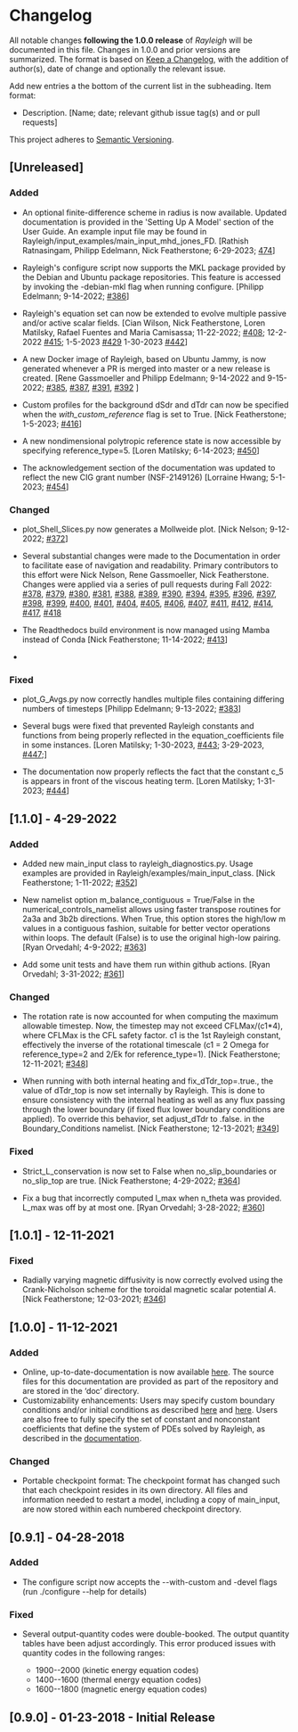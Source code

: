 # Changelog
All notable changes **following the 1.0.0 release** of *Rayleigh* will be documented in this file.  Changes in 1.0.0 and prior versions are summarized.  The format is based on [Keep a Changelog](https://keepachangelog.com/en/1.0.0/),
with the addition of author(s), date of change and optionally the relevant issue. 

Add new entries a the bottom of the current list in the subheading. Item format: 
- Description. [Name; date; relevant github issue tag(s) and or pull requests]

This project adheres to [Semantic Versioning](https://semver.org/spec/v2.0.0.html).

## [Unreleased]
### Added

- An optional finite-difference scheme in radius is now available.  Updated documentation is provided in the 'Setting Up A Model' section of the User Guide.  An example input file may be found in Rayleigh/input_examples/main_input_mhd_jones_FD. \[Rathish Ratnasingam, Philipp Edelmann, Nick Featherstone; 6-29-2023; [474](https://github.com/geodynamics/Rayleigh/pull/474)\]

- Rayleigh's configure script now supports the MKL package provided by the Debian and Ubuntu package repositories.  This feature is accessed by invoking the -debian-mkl flag when running configure.  \[Philipp Edelmann; 9-14-2022; [#386](https://github.com/geodynamics/Rayleigh/pull/386)\]

- Rayleigh's equation set can now be extended to evolve multiple passive and/or active scalar fields.  \[Cian Wilson, Nick Featherstone, Loren Matilsky, Rafael Fuentes and Maria Camisassa; 11-22-2022; [#408](https://github.com/geodynamics/Rayleigh/pull/408); 12-2-2022 [#415](https://github.com/geodynamics/Rayleigh/pull/408)\; 1-5-2023 [#429](https://github.com/geodynamics/Rayleigh/pull/429) 1-30-2023 [#442](https://github.com/geodynamics/Rayleigh/pull/442)]

- A new Docker image of Rayleigh, based on Ubuntu Jammy, is now generated whenever a PR is merged into master or a new release is created.  \[Rene Gassmoeller and Philipp Edelmann; 9-14-2022 and 9-15-2022; [#385](https://github.com/geodynamics/Rayleigh/pull/385), [#387](https://github.com/geodynamics/Rayleigh/pull/387), [#391](https://github.com/geodynamics/Rayleigh/pull/391), [#392](https://github.com/geodynamics/Rayleigh/pull/392) ]


- Custom profiles for the background dSdr and dTdr can now be specified when the *with_custom_reference* flag is set to True.  \[Nick Featherstone; 1-5-2023; [#416](https://github.com/geodynamics/Rayleigh/pull/416)\]

- A new nondimensional polytropic reference state is now accessible by specifying reference_type=5. \[Loren Matilsky; 6-14-2023; [#450](https://github.com/geodynamics/Rayleigh/pull/450)\]

- The acknowledgement section of the documentation was updated to reflect the new CIG grant number (NSF-2149126) \[Lorraine Hwang; 5-1-2023; [#454](https://github.com/geodynamics/Rayleigh/pull/454)\]
  
### Changed
- plot_Shell_Slices.py now generates a Mollweide plot. \[Nick Nelson; 9-12-2022; [#372](https://github.com/geodynamics/Rayleigh/pull/372)\]
  
- Several substantial changes were made to the Documentation in order to facilitate ease of navigation and readability.  Primary contributors to this effort were Nick Nelson, Rene Gassmoeller, Nick Featherstone.  Changes were applied via a series of pull requests during Fall 2022:  [#378](https://github.com/geodynamics/Rayleigh/pull/378), [#379](https://github.com/geodynamics/Rayleigh/pull/379), [#380](https://github.com/geodynamics/Rayleigh/pull/380), [#381](https://github.com/geodynamics/Rayleigh/pull/381), [#388](https://github.com/geodynamics/Rayleigh/pull/388), [#389](https://github.com/geodynamics/Rayleigh/pull/389), [#390](https://github.com/geodynamics/Rayleigh/pull/390)\, [#394](https://github.com/geodynamics/Rayleigh/pull/394), [#395](https://github.com/geodynamics/Rayleigh/pull/395), [#396](https://github.com/geodynamics/Rayleigh/pull/396), [#397](https://github.com/geodynamics/Rayleigh/pull/397), [#398](https://github.com/geodynamics/Rayleigh/pull/398), [#399](https://github.com/geodynamics/Rayleigh/pull/399), [#400](https://github.com/geodynamics/Rayleigh/pull/400), [#401](https://github.com/geodynamics/Rayleigh/pull/401), [#404](https://github.com/geodynamics/Rayleigh/pull/404), [#405](https://github.com/geodynamics/Rayleigh/pull/405), [#406](https://github.com/geodynamics/Rayleigh/pull/406), [#407](https://github.com/geodynamics/Rayleigh/pull/407), [#411](https://github.com/geodynamics/Rayleigh/pull/411), [#412](https://github.com/geodynamics/Rayleigh/pull/412), [#414](https://github.com/geodynamics/Rayleigh/pull/414), [#417](https://github.com/geodynamics/Rayleigh/pull/417), [#418](https://github.com/geodynamics/Rayleigh/pull/418)
  
- The Readthedocs build environment is now managed using Mamba instead of Conda \[Nick Featherstone; 11-14-2022; [#413](https://github.com/geodynamics/Rayleigh/pull/413)\]

- 
### Fixed
- plot_G_Avgs.py now correctly handles multiple files containing differing numbers of timesteps \[Philipp Edelmann; 9-13-2022; [#383](https://github.com/geodynamics/Rayleigh/pull/383)\]

- Several bugs were fixed that prevented Rayleigh constants and functions from being properly reflected in the equation_coefficients file in some instances. \[Loren Matilsky; 1-30-2023, [#443](https://github.com/geodynamics/Rayleigh/pull/443); 3-29-2023, [#447](https://github.com/geodynamics/Rayleigh/pull/447);\]

- The documentation now properly reflects the fact that the constant c_5 is appears in front of the viscous heating term. \[Loren Matilsky; 1-31-2023; [#444](https://github.com/geodynamics/Rayleigh/pull/444)\]

## [1.1.0] - 4-29-2022
### Added
- Added new main_input class to rayleigh_diagnostics.py.   Usage examples are provided in Rayleigh/examples/main_input_class. \[Nick Featherstone; 1-11-2022; [#352](https://github.com/geodynamics/Rayleigh/pull/352)\]

- New namelist option m_balance_contiguous = True/False in the numerical_controls_namelist allows using faster transpose routines for 2a3a and 3b2b directions. When True, this option stores the high/low m values in a contiguous fashion, suitable for better vector operations within loops. The default (False) is to use the original high-low pairing. \[Ryan Orvedahl; 4-9-2022; [#363](https://github.com/geodynamics/Rayleigh/pull/363)\] 

- Add some unit tests and have them run within github actions. \[Ryan Orvedahl; 3-31-2022; [#361](https://github.com/geodynamics/Rayleigh/pull/361)\]

### Changed
- The rotation rate is now accounted for when computing the maximum allowable timestep.  Now, the timestep may not exceed CFLMax/(c1*4), where CFLMax is the CFL safety factor.  c1 is the 1st Rayleigh constant, effectively the inverse of the rotational timescale (c1 = 2 Omega for reference_type=2 and 2/Ek for reference_type=1). \[Nick Featherstone; 12-11-2021; [#348](https://github.com/geodynamics/Rayleigh/pull/348)\]

- When running with both internal heating and fix_dTdr_top=.true., the value of dTdr_top is now set internally by Rayleigh.  This is done to ensure consistency with the internal heating as well as any flux passing through the lower boundary (if fixed flux lower boundary conditions are applied).   To override this behavior, set adjust_dTdr to .false. in the Boundary_Conditions namelist. \[Nick Featherstone; 12-13-2021; [#349](https://github.com/geodynamics/Rayleigh/pull/349)\]
### Fixed
- Strict_L_conservation is now set to False when no_slip_boundaries or no_slip_top are true. \[Nick Featherstone; 4-29-2022; [#364](https://github.com/geodynamics/Rayleigh/pull/364)\]

- Fix a bug that incorrectly computed l_max when n_theta was provided. L_max was off by at most one. \[Ryan Orvedahl; 3-28-2022; [#360](https://github.com/geodynamics/Rayleigh/pull/360)\]

## [1.0.1] - 12-11-2021
### Fixed
- Radially varying magnetic diffusivity is now correctly evolved using the Crank-Nicholson scheme for the toroidal magnetic scalar potential *A*. \[Nick Featherstone; 12-03-2021; [#346](https://github.com/geodynamics/Rayleigh/pull/346)\]

## [1.0.0] - 11-12-2021
### Added
- Online, up-to-date-documentation is now available [here](https://rayleigh-documentation.readthedocs.io/en/latest/index.html).  The source files for this documentation are provided as part of the repository and are stored in the ‘doc’ directory.
- Customizability enhancements:  Users may specify custom boundary conditions and/or initial conditions as described [here](https://rayleigh-documentation.readthedocs.io/en/latest/doc/source/User_Guide/physics.html?highlight=generic#generic-boundary-conditions) and [here](https://rayleigh-documentation.readthedocs.io/en/latest/doc/source/User_Guide/physics.html?highlight=generic#generic-initial-conditions).  Users are also free to fully specify the set of constant and nonconstant coefficients that define the system of PDEs solved by Rayleigh, as described in the [documentation](https://rayleigh-documentation.readthedocs.io/en/latest/doc/source/User_Guide/custom_reference_states.html).

### Changed
- Portable checkpoint format:  The checkpoint format has changed such that each checkpoint resides in its own directory.  All files and information needed to restart a model, including a copy of main_input, are now stored within each numbered checkpoint directory.

## [0.9.1] - 04-28-2018
### Added
- The configure script now accepts the --with-custom and -devel flags (run ./configure --help for details)
 
### Fixed
- Several output-quantity codes were double-booked. The output quantity tables have been adjust accordingly.  This error produced issues with quantity codes in the following ranges:

    - 1900--2000 (kinetic energy equation codes)
    - 1400--1600 (thermal energy equation codes)
    - 1600--1800 (magnetic energy equation codes)


## [0.9.0] - 01-23-2018 - Initial Release


